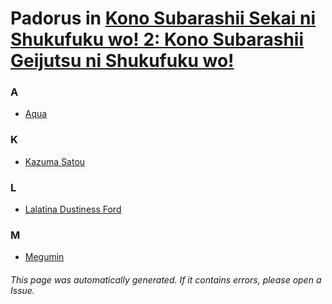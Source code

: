 # Padorus in [Kono Subarashii Sekai ni Shukufuku wo! 2: Kono Subarashii Geijutsu ni Shukufuku wo!](https://myanimelist.net/anime/34626/Kono_Subarashii_Sekai_ni_Shukufuku_wo_2__Kono_Subarashii_Geijutsu_ni_Shukufuku_wo)

### A
* [Aqua](https://github.com/shadow578/Project-Padoru/blob/master/table-of-contents/characters/Aqua.md)

### K
* [Kazuma Satou](https://github.com/shadow578/Project-Padoru/blob/master/table-of-contents/characters/KazumaSatou.md)

### L
* [Lalatina Dustiness Ford](https://github.com/shadow578/Project-Padoru/blob/master/table-of-contents/characters/LalatinaDustinessFord.md)

### M
* [Megumin](https://github.com/shadow578/Project-Padoru/blob/master/table-of-contents/characters/Megumin.md)

###### This page was automatically generated. If it contains errors, please open a Issue.
